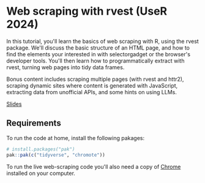 # Web scraping with rvest (UseR 2024)

In this tutorial, you'll learn the basics of web scraping with R, using the rvest package. We'll discuss the basic structure of an HTML page, and how to find the elements your interested in with selectorgadget or the browser's developer tools. You'll then learn how to programmatically extract with rvest, turning web pages into tidy data frames.

Bonus content includes scraping multiple pages (with rvest and httr2), scraping dynamic sites where content is generated with JavaScript, extracting data from unofficial APIs, and some hints on using LLMs.

[Slides](rvest.pdf)

## Requirements

To run the code at home, install the following pakages:

```R
# install.packages("pak")
pak::pak(c("tidyverse", "chromote"))
```

To run the live web-scraping code you'll also need a copy of [Chrome](https://www.google.com/chrome/) installed on your computer.
